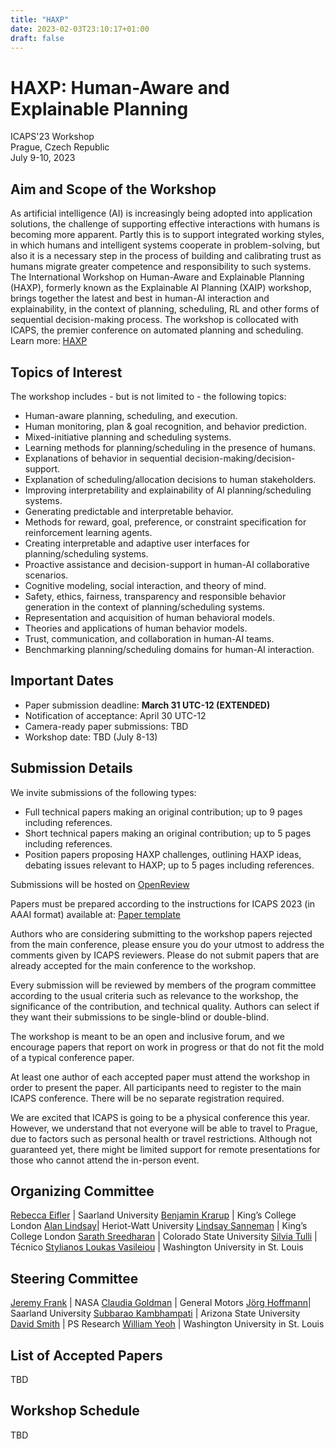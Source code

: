```yaml
---
title: "HAXP"
date: 2023-02-03T23:10:17+01:00
draft: false
---
```


# HAXP: Human-Aware and Explainable Planning

ICAPS'23 Workshop \
Prague, Czech Republic \
July 9-10, 2023

## Aim and Scope of the Workshop

As artificial intelligence (AI) is increasingly being adopted into application solutions, the challenge of supporting effective interactions with humans is becoming more apparent. Partly this is to support integrated working styles, in which humans and intelligent systems cooperate in problem-solving, but also it is a necessary step in the process of building and calibrating trust as humans migrate greater competence and responsibility to such systems. The International Workshop on Human-Aware and Explainable Planning (HAXP), formerly known as the Explainable AI Planning (XAIP) workshop, brings together the latest and best in human-AI interaction and explainability, in the context of planning, scheduling, RL and other forms of sequential decision-making process. The workshop is collocated with ICAPS, the premier conference on automated planning and scheduling. Learn more: [HAXP](http://xaip.mybluemix.net)


## Topics of Interest

The workshop includes - but is not limited to - the following topics:

* Human-aware planning, scheduling, and execution.
* Human monitoring, plan & goal recognition, and behavior prediction.
* Mixed-initiative planning and scheduling systems.
* Learning methods for planning/scheduling in the presence of humans.
* Explanations of behavior in sequential decision-making/decision-support.
* Explanation of scheduling/allocation decisions to human stakeholders.
* Improving interpretability and explainability of AI planning/scheduling systems.
* Generating predictable and interpretable behavior.
* Methods for reward, goal, preference, or constraint specification for reinforcement learning agents.
* Creating interpretable and adaptive user interfaces for planning/scheduling systems.
* Proactive assistance and decision-support in human-AI collaborative scenarios.
* Cognitive modeling, social interaction, and theory of mind.
* Safety, ethics, fairness, transparency and responsible behavior generation in the context of planning/scheduling systems.
* Representation and acquisition of human behavioral models.
* Theories and applications of human behavior models.
* Trust, communication, and collaboration in human-AI teams.
* Benchmarking planning/scheduling domains for human-AI interaction.
 

## Important Dates

* Paper submission deadline: **March 31 UTC-12 (EXTENDED)**
* Notification of acceptance: April 30 UTC-12
* Camera-ready paper submissions: TBD 
* Workshop date: TBD (July 8-13)

## Submission Details

We invite submissions of the following types: 

* Full technical papers making an original contribution; up to 9 pages including references.
* Short technical papers making an original contribution; up to 5 pages including references. 
* Position papers proposing HAXP challenges, outlining HAXP ideas, debating issues relevant to HAXP; up to 5 pages including references. 

Submissions will be hosted on [OpenReview](https://openreview.net/group?id=icaps-conference.org/ICAPS/2023/Workshop/HAXP)

Papers must be prepared according to the instructions for ICAPS 2023 (in AAAI format) available at: [Paper template](https://www.aaai.org/Publications/Templates/AuthorKit23.zip)

Authors who are considering submitting to the workshop papers rejected from the main conference, please ensure you do your utmost to address the comments given by ICAPS reviewers. Please do not submit papers that are already accepted for the main conference to the workshop. 

Every submission will be reviewed by members of the program committee according to the usual criteria such as relevance to the workshop, the significance of the contribution, and technical quality. Authors can select if they want their submissions to be single-blind or double-blind.

The workshop is meant to be an open and inclusive forum, and we encourage papers that report on work in progress or that do not fit the mold of a typical conference paper. 

At least one author of each accepted paper must attend the workshop in order to present the paper. All participants need to register to the main ICAPS conference. There will be no separate registration required. 

We are excited that ICAPS is going to be a physical conference this year. However, we understand that not everyone will be able to travel to Prague, due to factors such as personal health or travel restrictions. Although not guaranteed yet, there might be limited support for remote presentations for those who cannot attend the in-person event.



## Organizing Committee

[Rebecca Eifler](http://fai.cs.uni-saarland.de/eifler/) | Saarland University
[Benjamin Krarup](https://uk.linkedin.com/in/benjamin-krarup) | King’s College London 
[Alan Lindsay](https://researchportal.hw.ac.uk/en/persons/alan-lindsay)| Heriot-Watt University
[Lindsay Sanneman](https://www.lindsaysanneman.com/) | King’s College London 
[Sarath Sreedharan](http://sarathsreedharan.com/) | Colorado State University
[Silvia Tulli](https://silviatulli.com/) | Técnico
[Stylianos Loukas Vasileiou](https://thestlucas.com/) | Washington University in St. Louis

## Steering Committee

[Jeremy Frank](https://www.nasa.gov/content/jeremy-frank) | NASA
[Claudia Goldman](https://il.linkedin.com/in/claudiagoldman) | General Motors 
[Jörg Hoffmann](http://fai.cs.uni-saarland.de/hoffmann/)| Saarland University
[Subbarao Kambhampati](https://rakaposhi.eas.asu.edu/) | Arizona State University
[David Smith](http://psresearch.xyz/) | PS Research
[William Yeoh](https://sites.wustl.edu/wyeoh/) | Washington University in St. Louis



## List of Accepted Papers

TBD

## Workshop Schedule

TBD


